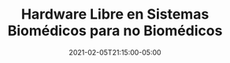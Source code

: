 ---
# Documentation: https://sourcethemes.com/academic/docs/managing-content/

title: "Hardware Libre en Sistemas Biomédicos para no Biomédicos"
event: "Hardware Libre en Sistemas Biomédicos para no Biomédicos"
event_url: https://www.facebook.com/gnulinuxlatino/
location: https://www.facebook.com/gnulinuxlatino/
address:
  street:
  city:
  region:
  postcode:
  country:
summary: "¿Te gustaría aprender más sobre Hardware Libre y aplicarlo en Sistemas Biomédicos?\n
Fernanda Ochoa (@imonsh) es nuestra invitada de esta noche y nos platicará de este importante tema, dando seguimiento a nuestras charlas anteriores en el mundo del Hardware Libre."

# Talk start and end times.
#   End time can optionally be hidden by prefixing the line with `#`.
date: 2021-02-05T21:15:00-05:00
date_end: 2021-02-05T23:15:00-05:00
all_day: false

# Schedule page publish date (NOT talk date).
publishDate: 2021-02-05T13:59:39-05:00

authors: []
tags: [Hardware Libre]

# Is this a featured talk? (true/false)
featured: false

# Featured image
# To use, add an image named `featured.jpg/png` to your page's folder.
# Focal points: Smart, Center, TopLeft, Top, TopRight, Left, Right, BottomLeft, Bottom, BottomRight.
image:
  caption: ""
  focal_point: ""
  preview_only: false

# Custom links (optional).
#   Uncomment and edit lines below to show custom links.
links:
- name: Follow
  url: https://twitter.com/imonsh
  icon_pack: fab
  icon: twitter

# Optional filename of your slides within your talk's folder or a URL.
url_slides:

url_code:
url_pdf:
url_video: 

# Markdown Slides (optional).
#   Associate this talk with Markdown slides.
#   Simply enter your slide deck's filename without extension.
#   E.g. `slides = "example-slides"` references `content/slides/example-slides.md`.
#   Otherwise, set `slides = ""`.
slides: ""

# Projects (optional).
#   Associate this post with one or more of your projects.
#   Simply enter your project's folder or file name without extension.
#   E.g. `projects = ["internal-project"]` references `content/project/deep-learning/index.md`.
#   Otherwise, set `projects = []`.
projects: ["3ra-temporada-meetups"]
---